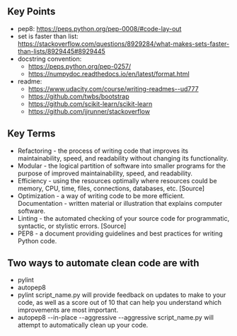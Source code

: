 ## Key Points

- pep8: https://peps.python.org/pep-0008/#code-lay-out
- set is faster than list: https://stackoverflow.com/questions/8929284/what-makes-sets-faster-than-lists/8929445#8929445
- docstring convention:
    + https://peps.python.org/pep-0257/
    + https://numpydoc.readthedocs.io/en/latest/format.html
- readme:
    + https://www.udacity.com/course/writing-readmes--ud777
    + https://github.com/twbs/bootstrap
    + https://github.com/scikit-learn/scikit-learn
    + https://github.com/jjrunner/stackoverflow

## Key Terms

- Refactoring - the process of writing code that improves its maintainability, speed, and readability without changing its functionality.
- Modular - the logical partition of software into smaller programs for the purpose of improved maintainability, speed, and readability.
- Efficiency - using the resources optimally where resources could be memory, CPU, time, files, connections, databases, etc. [Source]
- Optimization - a way of writing code to be more efficient.
Documentation - written material or illustration that explains computer software.
- Linting - the automated checking of your source code for programmatic, syntactic, or stylistic errors. [Source]
- PEP8 - a document providing guidelines and best practices for writing Python code.

## Two ways to automate clean code are with

- pylint
- autopep8
- pylint script_name.py will provide feedback on updates to make to your code, as well as a score out of 10 that can help you understand which improvements are most important.
- autopep8 --in-place --aggressive --aggressive script_name.py will attempt to automatically clean up your code.